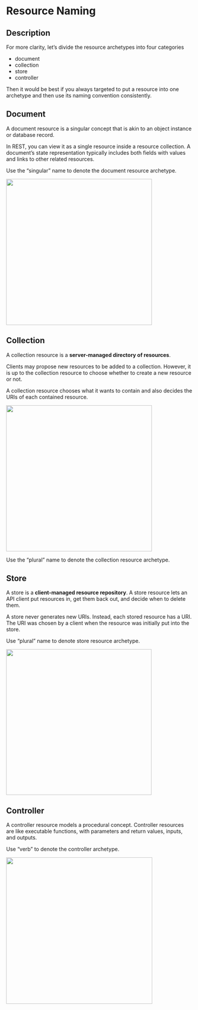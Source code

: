 # Resource Naming

## Description

For more clarity, let’s divide the resource archetypes into four categories

- document
- collection
- store
- controller

Then it would be best if you always targeted to put a resource into one archetype and then use its naming convention consistently.

## Document

A document resource is a singular concept that is akin to an object instance or database record.

In REST, you can view it as a single resource inside a resource collection. A document’s state representation typically includes both fields with values and links to other related resources.

Use the “singular” name to denote the document resource archetype.

<img src="image3.jpg" style="width:4.09583in" />

## Collection

A collection resource is a **server-managed directory of resources**.

Clients may propose new resources to be added to a collection. However, it is up to the collection resource to choose whether to create a new resource or not.

A collection resource chooses what it wants to contain and also decides the URIs of each contained resource.

<img src="image2.jpg" style="width:4.09167in" />

Use the “plural” name to denote the collection resource archetype.

## Store

A store is a **client-managed resource repository**. A store resource lets an API client put resources in, get them back out, and decide when to delete them.

A store never generates new URIs. Instead, each stored resource has a URI. The URI was chosen by a client when the resource was initially put into the store.

Use “plural” name to denote store resource archetype.

<img src="image1.jpg" style="width:4.08333in" />

## Controller

A controller resource models a procedural concept. Controller resources are like executable functions, with parameters and return values, inputs, and outputs.

Use “verb” to denote the controller archetype.

<img src="image4.jpg" style="width:4.1in" />
